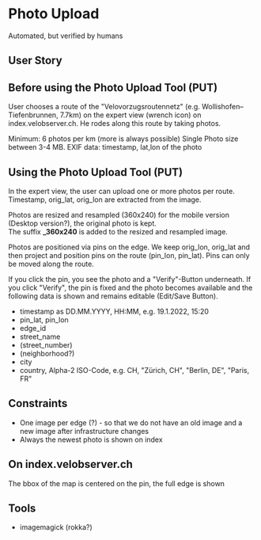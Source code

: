 # Photo Upload
Automated, but verified by humans


## User Story
## Before using the Photo Upload Tool (PUT)
User chooses a route of the "Velovorzugsroutennetz" (e.g. Wollishofen–Tiefenbrunnen, 7.7km) on the expert view (wrench icon) on index.velobserver.ch. He rodes along this route by taking photos. 

Minimum: 6 photos per km (more is always possible) 
Single Photo size between 3-4 MB.
EXIF data: timestamp, lat,lon of the photo

## Using the Photo Upload Tool (PUT)
In the expert view, the user can upload one or more photos per route.        
Timestamp, orig_lat, orig_lon are extracted from the image.        
           
Photos are resized and resampled (360x240) for the mobile version (Desktop version?), the original photo is kept.  
The suffix **_360x240** is added to the resized and resampled image.        

Photos are positioned via pins on the edge. We keep orig_lon, orig_lat and then project and position pins on the route (pin_lon, pin_lat). Pins can only be moved along the route.     

If you click the pin, you see the photo and a "Verify"-Button underneath. If you click "Verify", the pin is fixed and the photo becomes available and the following data is shown and remains editable (Edit/Save Button). 

- timestamp as DD.MM.YYYY, HH:MM, e.g. 19.1.2022, 15:20 
- pin_lat, pin_lon
- edge_id
- street_name 
- (street_number)
- (neighborhood?)
- city
- country, Alpha-2 ISO-Code, e.g. CH, "Zürich, CH", "Berlin, DE", "Paris, FR" 

## Constraints
- One image per edge (?) - so that we do not have an old image and a new image after infrastructure changes
- Always the newest photo is shown on index

## On index.velobserver.ch
The bbox of the map is centered on the pin, the full edge is shown


## Tools
- imagemagick (rokka?)








